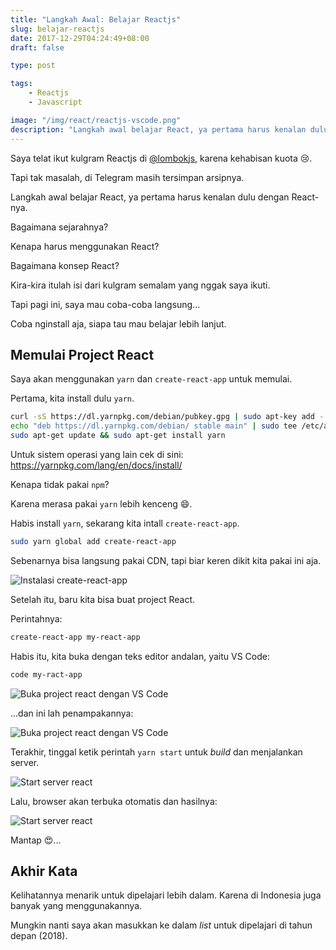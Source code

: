```yaml
---
title: "Langkah Awal: Belajar Reactjs"
slug: belajar-reactjs
date: 2017-12-29T04:24:49+08:00
draft: false

type: post

tags:
    - Reactjs
    - Javascript

image: "/img/react/reactjs-vscode.png"
description: "Langkah awal belajar React, ya pertama harus kenalan dulu dengan React-nya. Bagaimana sejarahnya? Kenapa harus menggunakan React? Bagaimana konsep React?"
---
```


Saya telat ikut kulgram Reactjs di [@lombokjs](https://t.me/lombokjs),
karena kehabisan kuota 😢.

Tapi tak masalah, di Telegram masih tersimpan arsipnya.

Langkah awal belajar React, ya pertama harus kenalan dulu 
dengan React-nya.

Bagaimana sejarahnya?

Kenapa harus menggunakan React?

Bagaimana konsep React?

Kira-kira itulah isi dari kulgram semalam yang nggak saya ikuti.

Tapi pagi ini, saya mau coba-coba langsung...

Coba nginstall aja, siapa tau mau belajar lebih lanjut.

## Memulai Project React

Saya akan menggunakan `yarn` dan `create-react-app` untuk memulai.

Pertama, kita install dulu `yarn`.

```bash
curl -sS https://dl.yarnpkg.com/debian/pubkey.gpg | sudo apt-key add -
echo "deb https://dl.yarnpkg.com/debian/ stable main" | sudo tee /etc/apt/sources.list.d/yarn.list
sudo apt-get update && sudo apt-get install yarn
```

Untuk sistem operasi yang lain cek di sini: https://yarnpkg.com/lang/en/docs/install/

Kenapa tidak pakai `npm`?

Karena merasa pakai `yarn` lebih kenceng 😄.

Habis install `yarn`, sekarang kita intall `create-react-app`.

```bash
sudo yarn global add create-react-app
```

Sebenarnya bisa langsung pakai CDN, tapi biar keren dikit kita pakai ini aja.

![Instalasi create-react-app](/img/react/instalasi-create-react.png)

Setelah itu, baru kita bisa buat project React.

Perintahnya:

```bash
create-react-app my-react-app
```

Habis itu, kita buka dengan teks editor andalan, yaitu VS Code:

```bash
code my-ract-app
```

![Buka project react dengan VS Code](/img/react/code-my-react.png)

...dan ini lah penampakannya:

![Buka project react dengan VS Code](/img/react/reactjs-vscode.png)

Terakhir, tinggal ketik perintah `yarn start` untuk _build_ dan menjalankan server.

![Start server react](/img/react/yarn-start.png)

Lalu, browser akan terbuka otomatis dan hasilnya:

![Start server react](/img/react/react-di-browser.png)

Mantap 😍...

## Akhir Kata

Kelihatannya menarik untuk dipelajari lebih dalam. Karena di Indonesia
juga banyak yang menggunakannya.

Mungkin nanti saya akan masukkan ke dalam _list_ untuk dipelajari di tahun depan (2018).